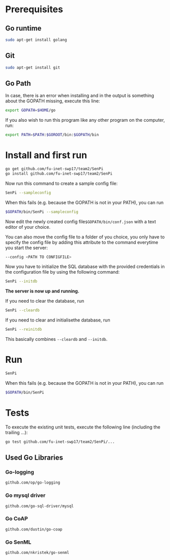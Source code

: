 # Prerequisites

## Go runtime

```sh
sudo apt-get install golang
```

## Git

```sh
sudo apt-get install git
```

## Go Path

In case, there is an error when installing and in the output is something about the GOPATH missing, execute this line:

```sh
export GOPATH=$HOME/go
```

If you also wish to run this program like any other program on the computer, run:

```sh
export PATH=$PATH:$GOROOT/bin:$GOPATH/bin
```

# Install and first run

```sh
go get github.com/fu-inet-swp17/team2/SenPi
go install github.com/fu-inet-swp17/team2/SenPi
```

Now run this command to create a sample config file:

```sh
SenPi --sampleconfig
```

When this fails (e.g. because the GOPATH is not in your PATH), you can run
```sh
$GOPATH/bin/SenPi --sampleconfig
```

Now edit the newly created config file`$GOPATH/bin/conf.json` with a text editor of your choice.

You can also move the config file to a folder of you choice, you only have to specify the config file by adding this attribute to the command everytime you start the server:
```sh
--config <PATH TO CONFIGFILE>
```

Now you have to initialize the SQL database with the provided credentials in the configuration file by using the following command:

```sh
SenPi --initdb
```

__The server is now up and running.__

If you need to clear the database, run
```sh
SenPi --cleardb
```

If you need to clear and initialisethe database, run
```sh
SenPi --reinitdb
```
This basically combines `--cleardb` and `--initdb`.

# Run

```sh
SenPi
```

When this fails (e.g. because the GOPATH is not in your PATH), you can run
```sh
$GOPATH/bin/SenPi
```

# Tests

To execute the existing unit tests, execute the following line (including the trailing ...):

```sh
go test github.com/fu-inet-swp17/team2/SenPi/...
```

## Used Go Libraries

### Go-logging

`github.com/op/go-logging`

### Go mysql driver

`github.com/go-sql-driver/mysql`

### Go CoAP

`github.com/dustin/go-coap`

### Go SenML

`github.com/nkristek/go-senml`
